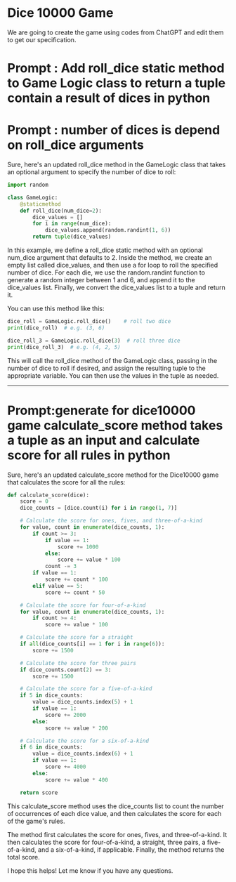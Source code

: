 # Dice 10000 Game

We are going to create the game using codes from ChatGPT and edit them to get our specification.

# Prompt : Add roll_dice static method to Game Logic class to return a tuple contain a result of dices in python

# Prompt : number of dices is depend on roll_dice arguments

Sure, here's an updated roll_dice method in the GameLogic class that takes an optional argument to specify the number of dice to roll:

```python
import random

class GameLogic:
    @staticmethod
    def roll_dice(num_dice=2):
        dice_values = []
        for i in range(num_dice):
            dice_values.append(random.randint(1, 6))
        return tuple(dice_values)
```

In this example, we define a roll_dice static method with an optional num_dice argument that defaults to 2. Inside the method, we create an empty list called dice_values, and then use a for loop to roll the specified number of dice. For each die, we use the random.randint function to generate a random integer between 1 and 6, and append it to the dice_values list. Finally, we convert the dice_values list to a tuple and return it.

You can use this method like this:

```python
dice_roll = GameLogic.roll_dice()    # roll two dice
print(dice_roll)  # e.g. (3, 6)

dice_roll_3 = GameLogic.roll_dice(3)  # roll three dice
print(dice_roll_3)  # e.g. (4, 2, 5)
```

This will call the roll_dice method of the GameLogic class, passing in the number of dice to roll if desired, and assign the resulting tuple to the appropriate variable. You can then use the values in the tuple as needed.

-------------------------------------------------------------

# Prompt:generate for dice10000  game  calculate_score method takes a tuple as an input and calculate score for all rules in python

Sure, here's an updated calculate_score method for the Dice10000 game that calculates the score for all the rules:

```python
def calculate_score(dice):
    score = 0
    dice_counts = [dice.count(i) for i in range(1, 7)]

    # Calculate the score for ones, fives, and three-of-a-kind
    for value, count in enumerate(dice_counts, 1):
        if count >= 3:
            if value == 1:
                score += 1000
            else:
                score += value * 100
            count -= 3
        if value == 1:
            score += count * 100
        elif value == 5:
            score += count * 50

    # Calculate the score for four-of-a-kind
    for value, count in enumerate(dice_counts, 1):
        if count >= 4:
            score += value * 100

    # Calculate the score for a straight
    if all(dice_counts[i] == 1 for i in range(6)):
        score += 1500

    # Calculate the score for three pairs
    if dice_counts.count(2) == 3:
        score += 1500

    # Calculate the score for a five-of-a-kind
    if 5 in dice_counts:
        value = dice_counts.index(5) + 1
        if value == 1:
            score += 2000
        else:
            score += value * 200

    # Calculate the score for a six-of-a-kind
    if 6 in dice_counts:
        value = dice_counts.index(6) + 1
        if value == 1:
            score += 4000
        else:
            score += value * 400

    return score
```
This calculate_score method uses the dice_counts list to count the number of occurrences of each dice value, and then calculates the score for each of the game's rules.

The method first calculates the score for ones, fives, and three-of-a-kind. It then calculates the score for four-of-a-kind, a straight, three pairs, a five-of-a-kind, and a six-of-a-kind, if applicable. Finally, the method returns the total score.

I hope this helps! Let me know if you have any questions.
